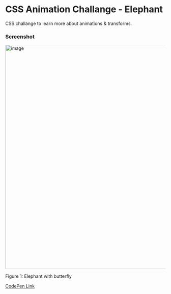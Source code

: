 # CSS Animation Challange - Elephant

CSS challange to learn more about animations & transforms.

### Screenshot

<img width="705" alt="image" src="https://github.com/gab-holik/CSS-Challanges/assets/97192580/81b65045-acd7-4269-b7db-ef40a4f9cf19">


Figure 1: Elephant with butterfly

[CodePen Link](https://codepen.io/gab-holik/full/bGZLWQL)
